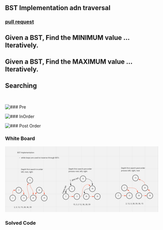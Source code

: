 ## BST Implementation adn traversal

### [pull request](https://github.com/Chris-Bortel-401-advanced-javascript/dsa-practice/pull/4)

## Given a BST, Find the MINIMUM value ... Iteratively.


## Given a BST, Find the MAXIMUM value ... Iteratively.


## Searching
<br>

![### Pre](https://media.giphy.com/media/3WZ55b8eWNd5ZDELKz/giphy.gif)

![### InOrder](https://media.giphy.com/media/eqRYTzmY1YhfdEaKkn/giphy.gif)

![### Post Order](https://media.giphy.com/media/dm19wgEak0RQmSBIOG/giphy.gif)

### White Board
![White Board](./bst-whiteboard.png)

### Solved Code
<!-- ![Code](./code.png) -->